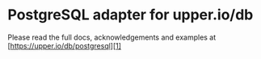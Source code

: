# PostgreSQL adapter for upper.io/db

Please read the full docs, acknowledgements and examples at
[https://upper.io/db/postgresql][1]

[1]: https://upper.io/db/postgresql
